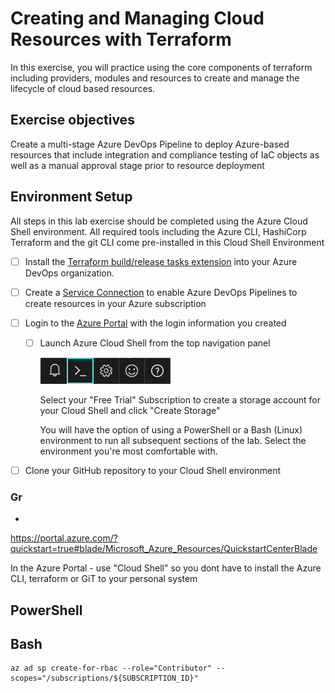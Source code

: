 # Creating and Managing Cloud Resources with Terraform

In this exercise, you will practice using the core components of terraform including providers, modules and resources to create and manage the lifecycle of cloud based resources.


## Exercise objectives

Create a multi-stage Azure DevOps Pipeline to deploy Azure-based resources that include integration and compliance testing of IaC objects as well as a manual approval stage prior to resource deployment

## Environment Setup

All steps in this lab exercise should be completed using the Azure Cloud Shell environment. All required tools including the Azure CLI, HashiCorp Terraform and the git CLI come pre-installed in this Cloud Shell Environment

- [ ] Install the [Terraform build/release tasks extension](https://marketplace.visualstudio.com/items?itemName=charleszipp.azure-pipelines-tasks-terraform) into your Azure DevOps organization.

- [ ] Create a [Service Connection]() to enable Azure DevOps Pipelines to create resources in your Azure subscription

- [ ] Login to the [Azure Portal](https://portal.azure.com/) with the login information you created

    - [ ] Launch Azure Cloud Shell from the top navigation panel
        
        ![Azure Cloud Shell](../docs/images/lab-1/shell-icon.png)

        Select your "Free Trial" Subscription to create a storage account for your Cloud Shell and click "Create Storage"

        You will have the option of using a PowerShell or a Bash (Linux) environment to run all subsequent sections of the lab. Select the environment you're most comfortable with.

- [ ] Clone your GitHub repository to your Cloud Shell environment
      
 
### Gr
- 
https://portal.azure.com/?quickstart=true#blade/Microsoft_Azure_Resources/QuickstartCenterBlade

In the Azure Portal - use  "Cloud Shell" so you dont have to install the Azure CLI, terraform or GiT  to your personal system



## PowerShell

## Bash 


```
az ad sp create-for-rbac --role="Contributor" --scopes="/subscriptions/${SUBSCRIPTION_ID}"
```